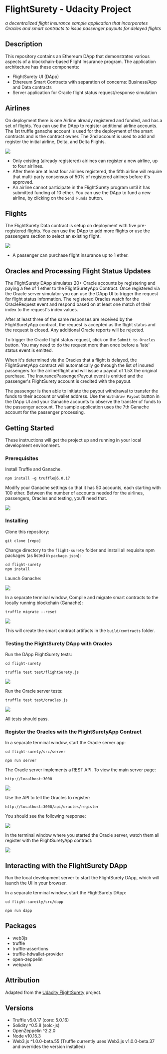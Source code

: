 # FlightSurety - Udacity Project
*a decentralized flight insurance sample application that incorporates Oracles and smart contracts to issue passenger payouts for delayed flights*

## Description
This repository contains an Ethereum DApp that demonstrates various aspects of a blockchain-based Flight Insurance program. The application architecture has these components:
* FlightSurety UI (DApp)
* Ethereum Smart Contracts with separation of concerns: Business/App and Data contracts
* Server application for Oracle flight status request/response simulation

## Airlines
On deployment there is one Airline already registered and funded, and has a set of flights. You can use the DApp to register additional airline accounts. The 1st truffle ganache account is used for the deployment of the smart contracts and is the contract owner. The 2nd account is used to add and register the initial airline, Delta, and Delta Flights.

![](images/dapp-airlines.png)

* Only existing (already registered) airlines can register a new airline, up to four airlines.
* After there are at least four airlines registered, the fifth airline will require that multi-party consensus of 50% of registered airlines before it's approved.
* An airline cannot participate in the FlightSurety program until it has submitted funding of 10 ether. You can use the DApp to fund a new airline, by clicking on the `Send Funds` button.

## Flights
The FlightSurety Data contract is setup on deployment with five pre-registered flights. You can use the DApp to add more flights or use the passengers section to select an existing flight.

![](images/dapp-passengers.png)

* A passenger can purchase flight insurance up to 1 ether.

## Oracles and Processing Flight Status Updates
The FlightSurety DApp simulates 20+ Oracle accounts by registering and paying a fee of 1 ether to the FlightSuretyApp Contract. Once registered via the Oracle server simulator you can use the DApp UI to trigger the request for flight status information. The registered Oracles watch for the OracleRequest event and respond based on at least one match of their index to the request's index values. 

After at least three of the same responses are received by the FlightSuretyApp contract, the request is accepted as the flight status and the request is closed. Any additional Oracle reports will be rejected.

To trigger the Oracle flight status request, click on the `Submit to Oracles` button. You may need to do the request more than once before a 'late' status event is emitted.

When it's determined via the Oracles that a flight is delayed, the FlightSuretyApp contract will automatically go through the list of insured passengers for the airline/flight and will issue a payout of 1.5X the original purchase. The InsurancePassengerPayout event is emitted and the passenger's FlightSurety account is credited with the payout.

The passenger is then able to initiate the payout withdrawal to transfer the funds to their account or wallet address. Use the `Withdraw Payout` button in the DApp UI and your Ganache accounts to observe the transfer of funds to the passenger account. The sample application uses the 7th Ganache account for the passenger processing.

## Getting Started

These instructions will get the project up and running in your local development environment.

### Prerequisites

Install Truffle and Ganache. 

```
npm install -g truffle@5.0.17
```
Modify your Ganache settings so that it has 50 accounts, each starting with 100 ether. Between the number of accounts needed for the airlines, passengers, Oracles and testing, you'll need that.

![](images/ganache-setup.png)

### Installing

Clone this repository:

```
git clone [repo]
```

Change directory to the ```flight-surety``` folder and install all requisite npm packages (as listed in ```package.json```):

```
cd flight-surety
npm install
```

Launch Ganache:

![](images/ganache.png)


In a separate terminal window, Compile and migrate smart contracts to the locally running blockchain (Ganache):

```
truffle migrate --reset
```

![](images/compile-migrate-deploy.png)


This will create the smart contract artifacts in the ```build/contracts``` folder.

### Testing the FlightSurety DApp with Oracles

Run the DApp FlightSurety tests:

```
cd flight-surety
```

```
truffle test test/flightSurety.js
```

![](images/flightsurety-tests.png)


Run the Oracle server tests:

```
truffle test test/oracles.js
```

![](images/oracles-tests.png)


All tests should pass.

### Register the Oracles with the FlightSuretyApp Contract

In a separate terminal window, start the Oracle server app:

```
cd flight-surety/src/server
```

```
npm run server
```

The Oracle server implements a REST API. To view the main server page:

```
http://localhost:3000
```

![](images/oracles-server.png)


Use the API to tell the Oracles to register:

```
http://localhost:3000/api/oracles/register
```

You should see the following response:

![](images/oracles-register-response.png)

In the terminal window where you started the Oracle server, watch them all register with the FlightSuretyApp contract:

![](images/oracles-registered.png)


## Interacting with the FlightSurety DApp

Run the local development server to start the FlightSurety DApp, which will launch the UI in your browser.

In a separate terminal window, start the FlightSurety DApp:

```
cd flight-sureity/src/dapp
```

```
npm run dapp
```

## Packages

* web3js
* truffle
* truffle-assertions
* truffle-hdwallet-provider
* open-zeppelin
* webpack

## Attribution

Adapted from the [Udacity FlightSurety](https://github.com/udacity/FlightSurety) project.

## Versions

* Truffle v5.0.17 (core: 5.0.16)
* Solidity ^0.5.8 (solc-js)
* OpenZeppelin ^2.2.0
* Node v10.15.3
* Web3.js ^1.0.0-beta.55
(Truffle currently uses Web3.js v1.0.0-beta.37 and overrides the version installed)